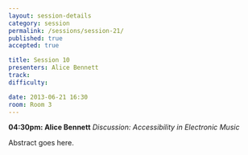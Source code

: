 ```yaml
---
layout: session-details
category: session
permalink: /sessions/session-21/
published: true
accepted: true

title: Session 10
presenters: Alice Bennett
track:
difficulty:

date: 2013-06-21 16:30
room: Room 3
---
```


**04:30pm: Alice Bennett**
_Discussion: Accessibility in Electronic Music_

Abstract goes here.
